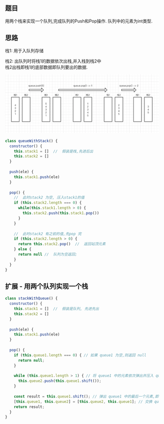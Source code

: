 ## 题目

用两个栈来实现一个队列,完成队列的Push和Pop操作.  队列中的元素为int类型. 

## 思路

栈1: 用于入队列存储

栈2: 出队列时将栈1的数据依次出栈,并入栈到栈2中 <br>
栈2出栈即栈1的底部数据即队列要出的数据. 

![Alt text](../../images/队栈实现.png)

```js
class queueWithStack() {
  constructor() {
    this.stack1 = []  //  假装是栈,先进后出
    this.stack2 = []
  }

  push(ele) {
    this.stack1.push(ele)
  }

  pop() {
    //  此时stack2 为空, 压入stack1的值
    if (this.stack2.length === 0) {
      while(this.stack1.length > 0) {
        this.stack2.push(this.stack1.pop())
      }
    }

    //  此时stack2 有之前的值,先pop 完
    if (this.stack2.length > 0) {
      return this.stack2.pop()  //  返回站顶元素
    } else {
      return null //  队列为空返回; 
    }
  }
}
```

## 扩展 - 用两个队列实现一个栈
```js
class stackWithQueue() {
  constructor() {
    this.stack1 = []  //  假装是队列, 先进先出
    this.stack2 = []
  }

  push(ele) {
    this.stack1.push(ele)
  }

  pop() {
    if (this.queue1.length === 0) { // 如果 queue1 为空,则返回 null
      return null;
    }

    while (this.queue1.length > 1) { // 将 queue1 中的元素依次弹出并压入 queue2,直到 queue1 中只剩下一个元素
      this.queue2.push(this.queue1.shift());
    }
    
    const result = this.queue1.shift(); // 弹出 queue1 中的最后一个元素,即为栈顶元素
    [this.queue1, this.queue2] = [this.queue2, this.queue1]; // 交换 queue1 和 queue2,使下一次入栈操作仍然加入 queue1
    return result;
  }
}
```

